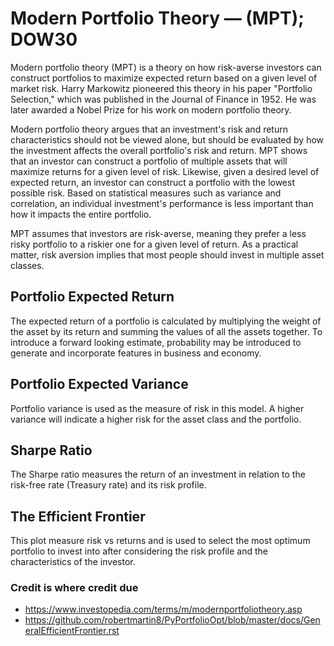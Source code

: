 # Modern Portfolio Theory — (MPT); DOW30

Modern portfolio theory (MPT) is a theory on how risk-averse investors can construct portfolios to maximize expected return based on a given level of market risk. Harry Markowitz pioneered this theory in his paper "Portfolio Selection," which was published in the Journal of Finance in 1952. He was later awarded a Nobel Prize for his work on modern portfolio theory.

Modern portfolio theory argues that an investment's risk and return characteristics should not be viewed alone, but should be evaluated by how the investment affects the overall portfolio's risk and return. MPT shows that an investor can construct a portfolio of multiple assets that will maximize returns for a given level of risk. Likewise, given a desired level of expected return, an investor can construct a portfolio with the lowest possible risk. Based on statistical measures such as variance and correlation, an individual investment's performance is less important than how it impacts the entire portfolio.

MPT assumes that investors are risk-averse, meaning they prefer a less risky portfolio to a riskier one for a given level of return. As a practical matter, risk aversion implies that most people should invest in multiple asset classes.

Portfolio Expected Return
--------------------------------
The expected return of a portfolio is calculated by multiplying the weight of the asset by its return and summing the values of all the assets together. To introduce a forward looking estimate, probability may be introduced to generate and incorporate features in business and economy.

Portfolio Expected Variance
--------------------------------
Portfolio variance is used as the measure of risk in this model. A higher variance will indicate a higher risk for the asset class and the portfolio.

Sharpe Ratio
--------------------------------
The Sharpe ratio measures the return of an investment in relation to the risk-free rate (Treasury rate) and its risk profile.

The Efficient Frontier 
--------------------------------
This plot measure risk vs returns and is used to select the most optimum portfolio to invest into after considering the risk profile and the characteristics of the investor. 


### Credit is where credit due
- https://www.investopedia.com/terms/m/modernportfoliotheory.asp
- https://github.com/robertmartin8/PyPortfolioOpt/blob/master/docs/GeneralEfficientFrontier.rst